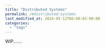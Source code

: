 ```yaml
---
title: "Distributed Systems"
permalink: /#distributed-systems
last_modified_at: 2024-05-12T00:00:01-00:00
categories: 
  - "tags"
---
```


WIP.......